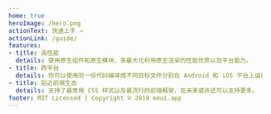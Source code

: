 ```yaml
---
home: true
heroImage: /hero.png
actionText: 快速上手 →
actionLink: /guide/
features:
- title: 高性能
  details: 使用原生组件和原生模块，来最大化利用原生渲染的性能优势以及平台能力。
- title: 跨平台
  details: 你可以使用同一份代码编译成不同目标文件分别在 Android 和 iOS 平台上运行。
- title: 贴近前端生态
  details: 支持了最常用 CSS 样式以及最流行的前端框架，在未来或许还可以支持更多。
footer: MIT Licensed | Copyright © 2019 eeui.app
---
```


<Home/>